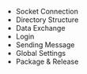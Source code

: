 
 * Socket Connection
 * Directory Structure
 * Data Exchange
 * Login
 * Sending Message
 * Global Settings
 * Package & Release
